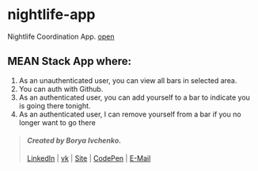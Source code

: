# nightlife-app
Nightlife Coordination App. [open](https://ib-nightlife.herokuapp.com)

##  MEAN Stack App where:
1. As an unauthenticated user, you can view all bars in selected area.
2. You can auth with Github.
3. As an authenticated user, you can add yourself to a bar to indicate you is going there tonight.
4. As an authenticated user, I can remove yourself from a bar if you no longer want to go there


> #### *Created by Borya Ivchenko.*
> [LinkedIn](https://www.linkedin.com/in/boryaivchenko) | [vk](https://vk.com/borya.ivchenko) | [Site](http://boris.of.by) | [CodePen](https://codepen.io/BoryaIvchenko) | [E-Mail](mailto:borya.ivchenko@mail.ru)
